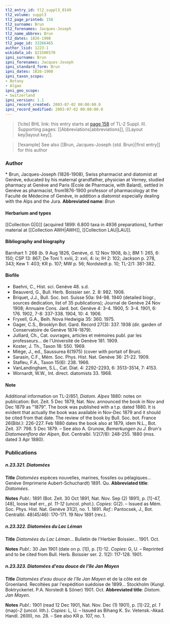 ```yaml
---
tl2_entry_id: tl2_suppl3_0149
tl2_volume: suppl3
tl2_page_printed: 158
tl2_surname: Brun
tl2_forenames: Jacques-Joseph
tl2_name_abbrev: Brun
tl2_dates: 1826-1908
tl2_page_id: 33266465
author_lsid: 1223-1
wikidata_id: Q21506570
ipni_surname: Brun
ipni_forenames: Jacques-Joseph
ipni_standard_form: Brun
ipni_dates: 1826-1908
ipni_taxon_scope: 
- Botany
- Algae
ipni_geo_scope: 
- Switzerland
ipni_version: 1.1
ipni_record_created: 2003-07-02 00:00:00.0
ipni_record_modified: 2003-07-02 00:00:00.0
---
```



> [!cite] BHL link: this entry starts at [page 158](https://www.biodiversitylibrary.org/page/33266465) of TL-2 Suppl. III.
> Supporting pages: [[Abbreviations|abbreviations]], [[Layout key|layout key]].

> [!example] See also [[Brun, Jacques-Joseph {std. Brun}|first entry]] for this author

### Author

\* Brun, Jacques-Joseph (1826-1908), Swiss pharmacist and diatomist at Genève, educated by his maternal grandfather, physician at Verney, studied pharmacy at Genève and Paris (École de Pharmacie, with Balard), settled in Genève as pharmacist, from1876-1900 professor of pharmacology at the Faculté de Médecine of Genève, in addition a diatomist especially dealing with the Alps and the Jura. 
**Abbreviated name**: *Brun*

#### Herbarium and types

[[Collection G|G]] (acquired 1899: 6.800 taxa in 4936 preparations), further material at [[Collection AWH|AWH]], [[Collection LAU|LAU]].

#### Bibliography and biography

Barnhart 1: 268 (b. 9 Aug 1826, Genève, d. 12 Nov 1908, ib.); BM 1: 265, 6: 150; CSP 13: 867; De Toni 1: xviii, 2: xvii, 4: ix; IH 2: 102; Jackson p. 278, 343; Kew 1: 403; KR p. 107; MW p. 56; Nordstedt p. 10; TL-2/1: 381-382.

#### Biofile

- Baehni, C., Hist. sci. Genève 48. s.d.
- Beauverd, G., Bull. Herb. Boissier ser. 2. 8: 982. 1908.
- Briquet, J.J., Bull. Soc. bot. Suisse 50a: 94-98. 1940 (detailed biogr., sources dedication, list of 35 publications); Journal de Genève 24 Nov 1908; Annuaire Cons. Jard. bot. Genève 4: 3-4. 1900, 5: 3-4. 1901, 6: 176. 1902, 7-8: 337-338. 1904, 10: 4. 1906.
- Fryxell, G.A., Beih. Nova Hedwigia 35: 360. 1975.
- Gager, C.S., Brooklyn Bot. Gard. Record 27(3): 337. 1938 (dir. garden of Conservatoire de Genève 1874-1879).
- Julliard, Ch., Cat. ouvrages, articles et mémoires publ. par les professeurs... de l'Université de Genève 181. 1909.
- Koster, J. Th., Taxon 18: 550. 1969.
- Miège, J., ed., Saussurea 6(1975) (cover with portait of Brun).
- Sarasin, C.F., Mém. Soc. Phys. Hist. Nat. Genève 36: 21-22. 1909.
- Stafleu, F.A., Taxon 15(6): 238. 1966.
- VanLandingham, S.L., Cat. Diat. 4: 2292-2293, 6: 3513-3514, 7: 4153.
- Wornardt, W.W., Int. direct. diatomists 33. 1968.

#### Note

Additional information on TL-2/851, *Diatom. Alpes* 1880: notes on publication: Bot. Zeit. 5 Dec 1879, Nat. Nov. announced the book in Nov and Dec 1879 as "1879". The book was published with a t.p. dated 1880. It is evident that actually the book was available in Nov-Dec 1879 and it should be cited from that date. The review of the book by Bull. Soc. bot. France 26(Bibl.): 226-227. Feb 1880 dates the book also at 1879, idem N.L., Bot. Zeit. 37: 798. 5 Dec 1879. – See also A. Grunow, *Bemerkungen zu J. Brun's Diatomeenflora der Alpen*, Bot. Centralbl. 1/2(7/8): 248-255. 1880 (mss. dated 3 Apr 1880).

### Publications

##### n.23.321. Diatomées

**Title**
*Diatomées* espèces nouvelles, marines, fossiles ou pélagiques... Genève (Imprimerie Aubert-Schuchardt) 1891. Qu.
**Abbreviated title**: *Diatomées*.

**Notes**
*Publ*.: 1891 (Bot. Zeit. 30 Oct 1891, Nat. Nov. Sep (2) 1891), p. \[1\]-47, \[48\], loose leaf err., *pl. 11-12* (uncol. phot.). *Copies*: G(2). – Issued as Mém. Soc. Phys. Hist. Nat. Genève 31(2), no. 1. 1891.
*Ref*.: Pantocsek, J., Bot. Centralbl. 48(45/46): 170-171. 19 Nov 1891 (rev.).

##### n.23.322. Diatomées du Lac Léman

**Title**
*Diatomées du Lac Léman*... Bulletin de l'Herbier Boissier... 1901. Oct.

**Notes**
*Publ*.: 30 Jan 1901 (date on p. \[1\]), p. \[1\]-12. *Copies*: G, U. – Reprinted and to be cited from Bull. Herb. Boissier ser. 2. 1(2): 117-128. 1901.

##### n.23.323. Diatomées d'eau douce de l'île Jan Mayen

**Title**
*Diatomées d'eau douce de l'île Jan Mayen* et de la côte est de Groenland. Recoltées par l'expédition suédoise de 1899... Stockholm (Kungl. Boktryckeriet. P.A. Norstedt & Söner) 1901. Oct.
**Abbreviated title**: *Diatom. Jan Mayen*.

**Notes**
*Publ*.: 1901 (read 12 Dec 1901, Nat. Nov. Dec (1) 1901), p. \[1\]-22, *pl. 1* (map)-*2* (uncol. lith.). *Copies*: L, U. – Issued as Bihang K. Sv. Vetensk.-Akad. Handl. 26(III), no. 28. – See also KR p. 107, no. 1.

